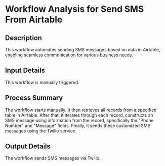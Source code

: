 # Workflow Analysis for Send SMS From Airtable

## Description
This workflow automates sending SMS messages based on data in Airtable, enabling seamless communication for various business needs.

## Input Details
This workflow is manually triggered.

## Process Summary
The workflow starts manually. It then retrieves all records from a specified table in Airtable. After that, it iterates through each record, constructs an SMS message using information from the record, specifically the "Phone Number" and "Message" fields. Finally, it sends these customized SMS messages using the Twilio service.

## Output Details
The workflow sends SMS messages via Twilio.
